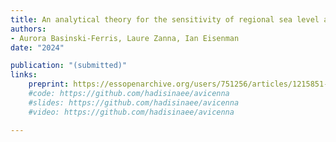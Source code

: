 ```yaml
---
title: An analytical theory for the sensitivity of regional sea level adjustment to the depth of Antarctic meltwater fluxes
authors: 
- Aurora Basinski-Ferris, Laure Zanna, Ian Eisenman
date: "2024"

publication: "(submitted)"
links:
    preprint: https://essopenarchive.org/users/751256/articles/1215851-an-analytical-theory-for-the-sensitivity-of-regional-sea-level-adjustment-to-the-depth-of-antarctic-meltwater-fluxes
    #code: https://github.com/hadisinaee/avicenna
    #slides: https://github.com/hadisinaee/avicenna
    #video: https://github.com/hadisinaee/avicenna

---
```

